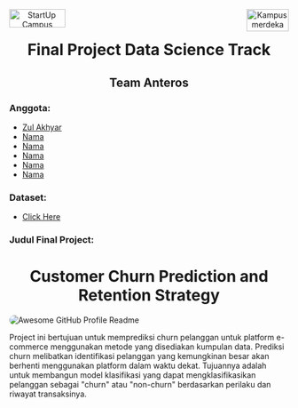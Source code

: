 <div align="center" display: inline-block>
<a href="https://startupcampus.id/" target="_blank"><img src="https://startupcampus.id/_next/image?url=%2Fimages%2FSC-Logo-Full.png&w=128&q=75" alt="StartUp Campus" style="width: 101px; height: 33.14px;" width="101" height="33.14" align="left"/></a>
&nbsp;&nbsp;&nbsp;
<a href="https://startupcampus.id/" target="_blank"><img src="https://kampusmerdeka.kemdikbud.go.id/static/media/logo-white.d216d864.webp" alt="Kampus merdeka" style="width: 76px; height: 40px;" width="76" height="40" align="right"/></a>    
</div>
<h1 align="center"> 
    Final Project Data Science Track
</h1>
<h2 align="center"> Team Anteros</h2>

### Anggota:
- [Zul Akhyar](https://github.com/zlkhyr)
- [Nama](#Nama)
- [Nama](#Nama)
- [Nama](#Nama)
- [Nama](#Nama)
- [Nama](#Nama)

### Dataset:
- [Click Here](https://drive.google.com/drive/folders/1qgUMnfjYwe57u1xMyOU4MxJ7AYRkddWl?usp=share_link)
### Judul Final Project:
<h1 align="center">
  Customer Churn Prediction and Retention Strategy
</h1>
<img alt="Awesome GitHub Profile Readme" src="https://www.touchpoint.com/wp-content/uploads/2023/02/5.-Customer-churn-article.png" style="border-radius: 10px;"></img>
<p>
  Project ini bertujuan untuk memprediksi churn pelanggan untuk platform e-commerce menggunakan metode yang disediakan kumpulan data. Prediksi churn melibatkan identifikasi pelanggan yang kemungkinan besar akan berhenti menggunakan platform dalam waktu dekat. Tujuannya adalah untuk membangun model klasifikasi yang dapat mengklasifikasikan pelanggan sebagai "churn" atau "non-churn" berdasarkan perilaku dan riwayat transaksinya.
</p>
